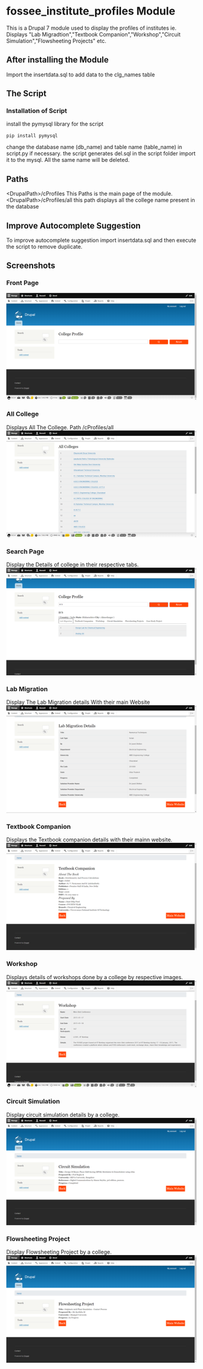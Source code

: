 # fossee_institute_profiles Module
This is a Drupal 7 module used to display the profiles of institutes ie. Displays "Lab Migradtion","Textbook Companion","Workshop","Circuit Simulation","Flowsheeting Projects" etc.

## After installing the Module
Import the insertdata.sql to add data to the clg_names table

## The Script
### Installation of Script
install the pymysql library for the script
```
pip install pymysql
```
change the database name (db_name) and table name (table_name) in script.py if necessary.
the script generates del.sql in the script folder import it to the mysql.
All the same name will be deleted.

## Paths
&lt;DrupalPath&gt;/cProfiles
This Paths is the main page of the module.
&lt;DrupalPath&gt;/cProfiles/all
this path displays all the college name present in the database

## Improve Autocomplete Suggestion
To improve autocomplete suggestion import insertdata.sql and then execute the script to remove duplicate.

## Screenshots

### Front Page
![Front Page](screenshot/front.png)

### All College
Displays All The College. Path <DrupalPath>/cProfiles/all
![All](screenshot/all.png)

### Search Page
Display the Details of college in their respective tabs.
![Search Page](screenshot/search.png)

### Lab Migration
Display The Lab Migration details With their main Website
![Lab](screenshot/lab.png)

### Textbook Companion
Displays the Textbook companion details with their mainn website.
![Textbook Companion](screenshot/book.png)

### Workshop
Displays details of workshops done by a college by respective images.
![Workshop](screenshot/workshop.png)

### Circuit Simulation
Display circuit simulation details by a college.
![Circuit Simulation](screenshot/circuit.png)

### Flowsheeting Project
Display Flowsheeting Project by a college.
![Flowsheeting Projects](screenshot/flowsheeting.png)